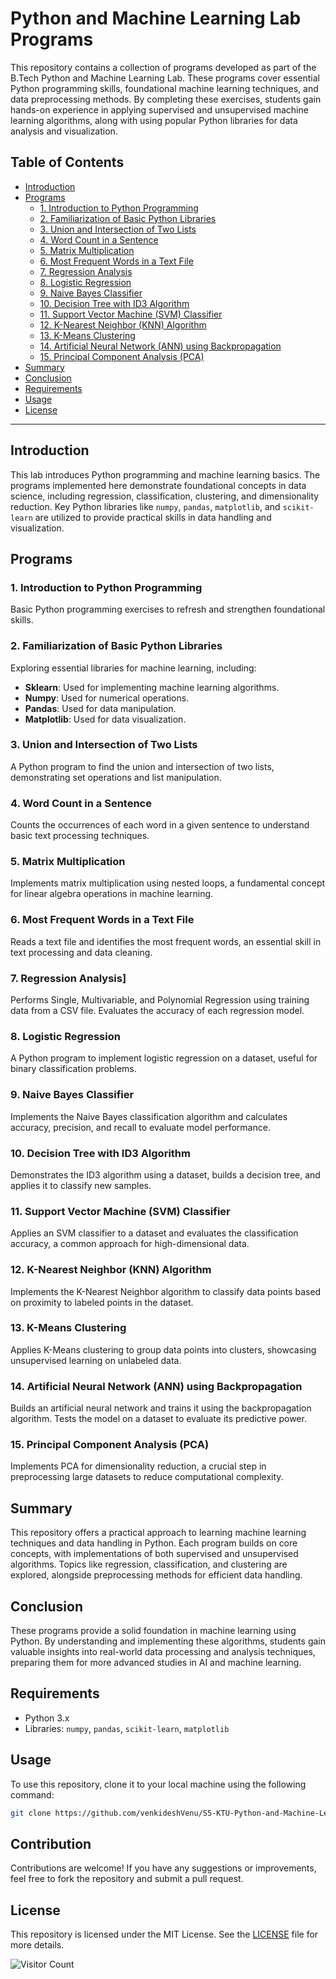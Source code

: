 # Python and Machine Learning Lab Programs

This repository contains a collection of programs developed as part of the B.Tech Python and Machine Learning Lab. These programs cover essential Python programming skills, foundational machine learning techniques, and data preprocessing methods. By completing these exercises, students gain hands-on experience in applying supervised and unsupervised machine learning algorithms, along with using popular Python libraries for data analysis and visualization.

## Table of Contents
- [Introduction](#introduction)
- [Programs](#programs)
  - [1. Introduction to Python Programming](#1-introduction-to-python-programming)
  - [2. Familiarization of Basic Python Libraries](#2-familiarization-of-basic-python-libraries)
  - [3. Union and Intersection of Two Lists](#3-union-and-intersection-of-two-lists)
  - [4. Word Count in a Sentence](#4-word-count-in-a-sentence)
  - [5. Matrix Multiplication](#5-matrix-multiplication)
  - [6. Most Frequent Words in a Text File](#6-most-frequent-words-in-a-text-file)
  - [7. Regression Analysis](#7-regression-analysis)
  - [8. Logistic Regression](#8-logistic-regression)
  - [9. Naive Bayes Classifier](#9-naive-bayes-classifier)
  - [10. Decision Tree with ID3 Algorithm](#10-decision-tree-with-id3-algorithm)
  - [11. Support Vector Machine (SVM) Classifier](#11-support-vector-machine-svm-classifier)
  - [12. K-Nearest Neighbor (KNN) Algorithm](#12-k-nearest-neighbor-knn-algorithm)
  - [13. K-Means Clustering](#13-k-means-clustering)
  - [14. Artificial Neural Network (ANN) using Backpropagation](#14-artificial-neural-network-ann-using-backpropagation)
  - [15. Principal Component Analysis (PCA)](#15-principal-component-analysis-pca)
- [Summary](#summary)
- [Conclusion](#conclusion)
- [Requirements](#requirements)
- [Usage](#usage)
- [License](#license)

---

## Introduction
This lab introduces Python programming and machine learning basics. The programs implemented here demonstrate foundational concepts in data science, including regression, classification, clustering, and dimensionality reduction. Key Python libraries like `numpy`, `pandas`, `matplotlib`, and `scikit-learn` are utilized to provide practical skills in data handling and visualization.

## Programs

### 1. Introduction to Python Programming
Basic Python programming exercises to refresh and strengthen foundational skills.

### 2. Familiarization of Basic Python Libraries
Exploring essential libraries for machine learning, including:
- **Sklearn**: Used for implementing machine learning algorithms.
- **Numpy**: Used for numerical operations.
- **Pandas**: Used for data manipulation.
- **Matplotlib**: Used for data visualization.

### 3. Union and Intersection of Two Lists
A Python program to find the union and intersection of two lists, demonstrating set operations and list manipulation.

### 4. Word Count in a Sentence
Counts the occurrences of each word in a given sentence to understand basic text processing techniques.

### 5. Matrix Multiplication
Implements matrix multiplication using nested loops, a fundamental concept for linear algebra operations in machine learning.

### 6. Most Frequent Words in a Text File
Reads a text file and identifies the most frequent words, an essential skill in text processing and data cleaning.

### 7. Regression Analysis]
Performs Single, Multivariable, and Polynomial Regression using training data from a CSV file. Evaluates the accuracy of each regression model.

### 8. Logistic Regression
A Python program to implement logistic regression on a dataset, useful for binary classification problems.

### 9. Naive Bayes Classifier
Implements the Naive Bayes classification algorithm and calculates accuracy, precision, and recall to evaluate model performance.

### 10. Decision Tree with ID3 Algorithm
Demonstrates the ID3 algorithm using a dataset, builds a decision tree, and applies it to classify new samples.

### 11. Support Vector Machine (SVM) Classifier
Applies an SVM classifier to a dataset and evaluates the classification accuracy, a common approach for high-dimensional data.

### 12. K-Nearest Neighbor (KNN) Algorithm
Implements the K-Nearest Neighbor algorithm to classify data points based on proximity to labeled points in the dataset.

### 13. K-Means Clustering
Applies K-Means clustering to group data points into clusters, showcasing unsupervised learning on unlabeled data.

### 14. Artificial Neural Network (ANN) using Backpropagation
Builds an artificial neural network and trains it using the backpropagation algorithm. Tests the model on a dataset to evaluate its predictive power.

### 15. Principal Component Analysis (PCA)
Implements PCA for dimensionality reduction, a crucial step in preprocessing large datasets to reduce computational complexity.

## Summary
This repository offers a practical approach to learning machine learning techniques and data handling in Python. Each program builds on core concepts, with implementations of both supervised and unsupervised algorithms. Topics like regression, classification, and clustering are explored, alongside preprocessing methods for efficient data handling.

## Conclusion
These programs provide a solid foundation in machine learning using Python. By understanding and implementing these algorithms, students gain valuable insights into real-world data processing and analysis techniques, preparing them for more advanced studies in AI and machine learning.

## Requirements
- Python 3.x
- Libraries: `numpy`, `pandas`, `scikit-learn`, `matplotlib`

## Usage
To use this repository, clone it to your local machine using the following command:

```bash
git clone https://github.com/venkideshVenu/S5-KTU-Python-and-Machine-Learining-Lab.git
```

## Contribution
Contributions are welcome! If you have any suggestions or improvements, feel free to fork the repository and submit a pull request.

## License
This repository is licensed under the MIT License. See the [LICENSE](LICENSE) file for more details.


![Visitor Count](https://profile-counter.glitch.me/venkideshVenu/count.svg)

